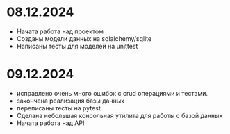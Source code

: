 # 08.12.2024

- Начата работа над проектом
- Созданы модели данных на sqlalchemy/sqlite
- Написаны тесты для моделей на unittest

# 09.12.2024

- исправлено очень много ошибок с crud операциями и тестами.
- закончена реализация базы данных
- переписаны тесты на pytest
- Сделана небольшая консольная утилита для работы с базой данных
- Начата работа над API